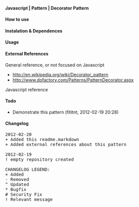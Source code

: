 #### Javascript | Pattern | Decorator Pattern


#### How to use

#### Instalation & Dependences

#### Usage

#### External References

General reference, or not focused on Javascript
- http://en.wikipedia.org/wiki/Decorator_pattern
- http://www.dofactory.com/Patterns/PatternDecorator.aspx

Javascript reference

#### Todo
- Demonstrate this pattern (fititnt, 2012-02-19 20:28)

#### Changelog
<pre>
2012-02-20
+ Added this readme.markdown
+ Added external references about this pattern

2012-02-19
! empty repository created

CHANGELOG LEGEND:
+ Added
- Removed
^ Updated
* Bugfix
# Security Fix
! Relevant message
</pre>